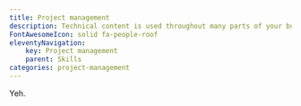 ```yaml
---
title: Project management
description: Technical content is used throughout many parts of your business &mdash; from marketing to support and more. I excel at coordinating with subject matter experts &mdash; developers, product managers, support teams, and senior management.
FontAwesomeIcon: solid fa-people-roof
eleventyNavigation:
    key: Project management
    parent: Skills
categories: project-management
---
```


Yeh.
